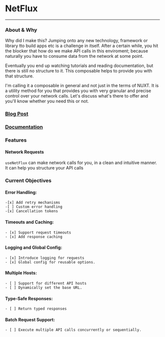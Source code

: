 # NetFlux
---

### About & Why
Why did I make this?
Jumping onto any new technology, framework or library tto build apps etc is a challenge in itself. 
After a certain while, you hit the blocker that how do we make API calls in this enviroment; because naturally 
you have to consume data from the network at some point.

Eventually you end up watching tutorials and reading documentation, but there is still no structure to it. 
This composable helps to provide you with that structure. 

I'm calling it a composable in general and not just in the terms of NUXT. It is a utility method for you that provides you 
with very granular and precise control over your network calls. 
Let's discuss what's there to offer and you'll know whether 
you need this or not.  


### [Blog Post](https://dh00mk3tu.github.io/blogs/posts/use-net-stack/)
### [Documentation](https://use-netflux.nuxt.space/documentation)

### Features 
#### Network Requests 
`useNetFlux` can make network calls for you, in a clean and intuitive manner. It can help you structure your API calls  

### Current Objectives 
#### Error Handling: 
    -[x] Add retry mechanisms
    -[ ] Custom error handling 
    -[x] Cancellation tokens 
#### Timeouts and Caching: 
    - [x] Support request timeouts  
    - [x] Add response caching
#### Logging and Global Config: 
    - [x] Introduce logging for requests 
    - [x] Global config for reusable options.
#### Multiple Hosts: 
    - [ ] Support for different API hosts
    - [ ] Dynamically set the base URL.
#### Type-Safe Responses: 
    - [ ] Return typed responses
#### Batch Request Support: 
    - [ ] Execute multiple API calls concurrently or sequentially.

